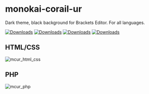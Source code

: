 # monokai-corail-ur
Dark theme, black background for Brackets Editor. For all languages.

[![Downloads](https://badges.ml/monokai-corail-ur/total.svg)](https://brackets-extension-badges.github.io#monokai-corail-ur) [![Downloads](https://badges.ml/monokai-corail-ur/last-version.svg)](https://brackets-extension-badges.github.io#monokai-corail-ur) [![Downloads](https://badges.ml/monokai-corail-ur/week.svg)](https://brackets-extension-badges.github.io#monokai-corail-ur) [![Downloads](https://badges.ml/monokai-corail-ur/day.svg)](https://brackets-extension-badges.github.io#monokai-corail-ur)

## HTML/CSS
![mcur_html_css](https://user-images.githubusercontent.com/27980534/39955380-42e962b8-55ce-11e8-9174-ae7ec85c0af7.png)


## PHP
![mcur_php](https://user-images.githubusercontent.com/27980534/39954515-2cb11b92-55c1-11e8-8a89-09b0918f582b.png)
